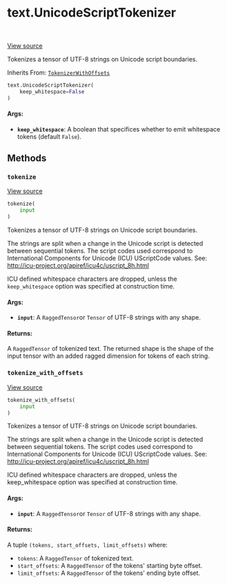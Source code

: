 <div itemscope itemtype="http://developers.google.com/ReferenceObject">
<meta itemprop="name" content="text.UnicodeScriptTokenizer" />
<meta itemprop="path" content="Stable" />
<meta itemprop="property" content="__init__"/>
<meta itemprop="property" content="tokenize"/>
<meta itemprop="property" content="tokenize_with_offsets"/>
</div>

# text.UnicodeScriptTokenizer

<!-- Insert buttons and diff -->

<table class="tfo-notebook-buttons tfo-api" align="left">
</table>

<a target="_blank" href="https://github.com/tensorflow/text/tree/master/tensorflow_text/python/ops/unicode_script_tokenizer.py">View source</a>



Tokenizes a tensor of UTF-8 strings on Unicode script boundaries.

Inherits From: [`TokenizerWithOffsets`](../text/TokenizerWithOffsets.md)

```python
text.UnicodeScriptTokenizer(
    keep_whitespace=False
)
```



<!-- Placeholder for "Used in" -->


#### Args:


* <b>`keep_whitespace`</b>: A boolean that specifices whether to emit whitespace
    tokens (default `False`).

## Methods

<h3 id="tokenize"><code>tokenize</code></h3>

<a target="_blank" href="https://github.com/tensorflow/text/tree/master/tensorflow_text/python/ops/unicode_script_tokenizer.py">View source</a>

```python
tokenize(
    input
)
```

Tokenizes a tensor of UTF-8 strings on Unicode script boundaries.

The strings are split when a change in the Unicode script is detected
between sequential tokens. The script codes used correspond to International
Components for Unicode (ICU) UScriptCode values. See:
http://icu-project.org/apiref/icu4c/uscript_8h.html

ICU defined whitespace characters are dropped, unless the `keep_whitespace`
option was specified at construction time.

#### Args:


* <b>`input`</b>: A `RaggedTensor`or `Tensor` of UTF-8 strings with any shape.


#### Returns:

A `RaggedTensor` of tokenized text. The returned shape is the shape of the
input tensor with an added ragged dimension for tokens of each string.


<h3 id="tokenize_with_offsets"><code>tokenize_with_offsets</code></h3>

<a target="_blank" href="https://github.com/tensorflow/text/tree/master/tensorflow_text/python/ops/unicode_script_tokenizer.py">View source</a>

```python
tokenize_with_offsets(
    input
)
```

Tokenizes a tensor of UTF-8 strings on Unicode script boundaries.

The strings are split when a change in the Unicode script is detected
between sequential tokens. The script codes used correspond to International
Components for Unicode (ICU) UScriptCode values. See:
http://icu-project.org/apiref/icu4c/uscript_8h.html

ICU defined whitespace characters are dropped, unless the keep_whitespace
option was specified at construction time.

#### Args:


* <b>`input`</b>: A `RaggedTensor`or `Tensor` of UTF-8 strings with any shape.


#### Returns:

A tuple `(tokens, start_offsets, limit_offsets)` where:

  * `tokens`: A `RaggedTensor` of tokenized text.
  * `start_offsets`: A `RaggedTensor` of the tokens' starting byte offset.
  * `limit_offsets`: A `RaggedTensor` of the tokens' ending byte offset.




